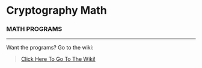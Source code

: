 # Cryptography Math

### MATH PROGRAMS
------------------------------------------------------------------------------------------------------------------------------------------ 

Want the programs? Go to the wiki:

> [Click Here To Go To The Wiki!](https://github.com/MyronLai/Cryptography-Math/wiki/TABLE-OF-CONTENTS)
